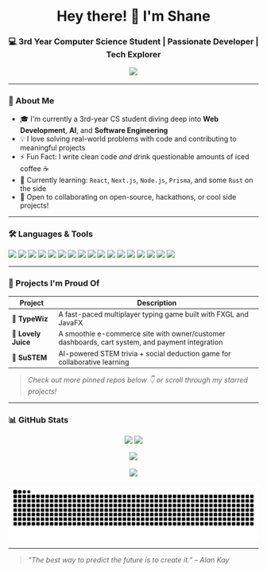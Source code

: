 <h1 align="center">Hey there! 👋 I'm Shane</h1>
<h3 align="center">💻 3rd Year Computer Science Student | Passionate Developer | Tech Explorer</h3>

<p align="center">
  <img src="https://readme-typing-svg.herokuapp.com/?font=Fira+Code&weight=500&pause=1000&color=00FFAD&center=true&vCenter=true&width=435&lines=Code.+Create.+Repeat.;Learning+Never+Stops.;Let's+Build+Something+Awesome!" />
</p>

---

### 🧠 About Me
- 🎓 I'm currently a 3rd-year CS student diving deep into **Web Development**, **AI**, and **Software Engineering**
- 💡 I love solving real-world problems with code and contributing to meaningful projects
- ⚡ Fun Fact: I write clean code *and* drink questionable amounts of iced coffee ☕
- 🌱 Currently learning: `React`, `Next.js`, `Node.js`, `Prisma`, and some `Rust` on the side
- 🤝 Open to collaborating on open-source, hackathons, or cool side projects!

---

### 🛠️ Languages & Tools
<p align="left">
  <!-- Programming Languages -->
  <img src="https://img.shields.io/badge/Python-3670A0?style=for-the-badge&logo=python&logoColor=white"/>
  <img src="https://img.shields.io/badge/JavaScript-F0DB4F?style=for-the-badge&logo=javascript&logoColor=black"/>
  <img src="https://img.shields.io/badge/TypeScript-007ACC?style=for-the-badge&logo=typescript&logoColor=white"/>
  <img src="https://img.shields.io/badge/C-00599C?style=for-the-badge&logo=c&logoColor=white"/>
  <img src="https://img.shields.io/badge/C++-00599C?style=for-the-badge&logo=c%2B%2B&logoColor=white"/>
  <img src="https://img.shields.io/badge/Java-ED8B00?style=for-the-badge&logo=openjdk&logoColor=white"/>
  <img src="https://img.shields.io/badge/Kotlin-7F52FF?style=for-the-badge&logo=kotlin&logoColor=white"/>
  <img src="https://img.shields.io/badge/PHP-777BB4?style=for-the-badge&logo=php&logoColor=white"/>
  
  <!-- Web & Frameworks -->
  <img src="https://img.shields.io/badge/React-61DAFB?style=for-the-badge&logo=react&logoColor=black"/>
  <img src="https://img.shields.io/badge/Next.js-000000?style=for-the-badge&logo=next.js&logoColor=white"/>
  <img src="https://img.shields.io/badge/Node.js-339933?style=for-the-badge&logo=nodedotjs&logoColor=white"/>
  
  <!-- Databases / Backend -->
  <img src="https://img.shields.io/badge/MySQL-00758F?style=for-the-badge&logo=mysql&logoColor=white"/>
  
  <!-- Tools -->
  <img src="https://img.shields.io/badge/Git-F05032?style=for-the-badge&logo=git&logoColor=white"/>
  <img src="https://img.shields.io/badge/VS%20Code-007ACC?style=for-the-badge&logo=visual-studio-code&logoColor=white"/>

  <!-- Design / Productivity -->
  <img src="https://img.shields.io/badge/Figma-F24E1E?style=for-the-badge&logo=figma&logoColor=white"/>
  <img src="https://img.shields.io/badge/Canva-00C4CC?style=for-the-badge&logo=canva&logoColor=white"/>
  <img src="https://img.shields.io/badge/Notion-000000?style=for-the-badge&logo=notion&logoColor=white"/>
</p>


---

### 📌 Projects I'm Proud Of
| Project | Description |
|--------|-------------|
| 🔐 **TypeWiz** | A fast-paced multiplayer typing game built with FXGL and JavaFX |
| 🧃 **Lovely Juice** | A smoothie e-commerce site with owner/customer dashboards, cart system, and payment integration |
| 🤖 **SuSTEM** | AI-powered STEM trivia + social deduction game for collaborative learning |

> *Check out more pinned repos below 👇 or scroll through my starred projects!*

---

### 📊 GitHub Stats
<p align="center">
  <img src="https://github-readme-stats.vercel.app/api?username=xienshane&show_icons=true&theme=radical" height="165"/>
  <img src="https://github-readme-stats.vercel.app/api/top-langs/?username=xienshane&layout=compact&theme=radical" height="165"/>
</p>

<p align="center">
  <img src="https://streak-stats.demolab.com?user=xienshane&theme=radical&border_radius=5"/>
</p>

<p align="center">
  <img src="https://github-profile-trophy.vercel.app/?username=xienshane&theme=radical&column=4"/>
</p>

![Snake animation](https://github.com/xienshane/xienshane/blob/output/github-contribution-grid-snake.svg)



---

> *“The best way to predict the future is to create it.” – Alan Kay*

